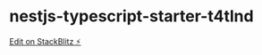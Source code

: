 # nestjs-typescript-starter-t4tlnd

[Edit on StackBlitz ⚡️](https://stackblitz.com/edit/nestjs-typescript-starter-t4tlnd)